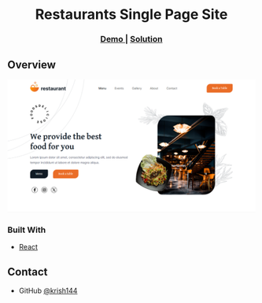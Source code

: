 <!-- Please update value in the {}  -->

<h1 align="center">Restaurants Single Page Site</h1>



<div align="center">
  <h3>
    <a href="https://restaurant-landing-page-0sd.netlify.app/">
      Demo
    </a>
    <span> | </span>
    <a href="https://github.com/krish144/Tenzies-Game-Using-React-Js-">
      Solution
    </a>
  </h3>
</div>

<!-- TABLE OF CONTENTS -->

## Overview

![screenshot](https://github.com/krish144/RestaurantLandingPage/blob/main/assets/img/Restaurant-website-Landing-Page-Design-05-27-2025_05_30_AM.png)


### Built With

<!-- This section should list any major frameworks that you built your project using. Here are a few examples.-->

- [React](https://reactjs.org/)



## Contact

- GitHub [@krish144](https://github.com/krish144)
